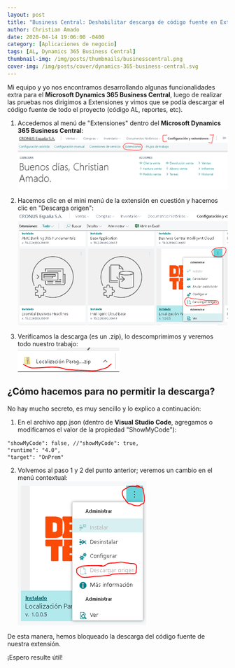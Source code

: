 ```yaml
---
layout: post
title: "Business Central: Deshabilitar descarga de código fuente en Extensiones"
author: Christian Amado
date: 2020-04-14 19:06:00 -0400
category: [Aplicaciones de negocio]
tags: [AL, Dynamics 365 Business Central]
thumbnail-img: /img/posts/thumbnails/businesscentral.png
cover-img: /img/posts/cover/dynamics-365-business-central.svg
---
```


Mi equipo y yo nos encontramos desarrollando algunas funcionalidades extra para el **Microsoft Dynamics 365 Business Central**, luego de realizar las pruebas nos dirigimos a Extensiones y vimos que se podía descargar el código fuente de todo el proyecto (código AL, reportes, etc).

<!--more-->

1. Accedemos al menú de "Extensiones" dentro del **Microsoft Dynamics 365 Business Central**:  
![](/img/posts/migrated/2020/04/bc_disable_download_source_1.png)  

2. Hacemos clic en el mini menú de la extensión en cuestión y hacemos clic en "Descarga origen":  
![](/img/posts/migrated/2020/04/bc_disable_download_source_2.png)  

3. Verificamos la descarga (es un .zip), lo descomprimimos y veremos todo nuestro trabajo:  
![](/img/posts/migrated/2020/04/bc_disable_download_source_3.png)  

¿Cómo hacemos para no permitir la descarga?
-------------------------------------------
No hay mucho secreto, es muy sencillo y lo explico a continuación:

1. En el archivo app.json (dentro de **Visual Studio Code**, agregamos o modificamos el valor de la propiedad "ShowMyCode"):
```
"showMyCode": false, //"showMyCode": true,
"runtime": "4.0",
"target": "OnPrem"
```
2. Volvemos al paso 1 y 2 del punto anterior; veremos un cambio en el menú contextual:  
![](/img/posts/migrated/2020/04/bc_disable_download_source_4.png)  

De esta manera, hemos bloqueado la descarga del código fuente de nuestra extensión.

¡Espero resulte útil!
